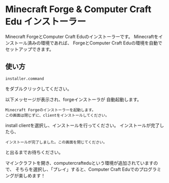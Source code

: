 # Minecraft Forge & Computer Craft Edu インストーラー

Minecraft ForgeとComputer Craft Eduのインストーラーです。
Minecraftをインストール済みの環境であれば、
ForgeとComputer Craft Eduの環境を自動でセットアップできます。

## 使い方

`installer.command`

をダブルクリックしてください。

以下メッセージが表示され、forgeインストーラが
自動起動します。
```
Minecraft Forgeのインストーラーを起動します。
この画面は閉じずに、clientをインストールしてください。
```

install clientを選択し、インストールを行ってください。
インストールが完了したら、

```
インストールが完了しました。この画面を閉じてください。
```

と出るまでお待ちください。

マインクラフトを開き、computercrafteduという環境が追加されていますので、
そちらを選択し、「プレイ」すると、Computer Craft Eduでのプログラミングが楽しめます！
